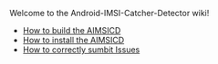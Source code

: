 Welcome to the Android-IMSI-Catcher-Detector wiki!

* [How to build the AIMSICD](https://github.com/SecUpwN/Android-IMSI-Catcher-Detector/wiki/How-to-build-the-AIMSICD)
* [How to install the AIMSICD](https://github.com/SecUpwN/Android-IMSI-Catcher-Detector/wiki/How-to-install-the-AIMSICD)
* [How to correctly sumbit Issues](https://github.com/SecUpwN/Android-IMSI-Catcher-Detector/wiki/How-to-correctly-submit-Issues)